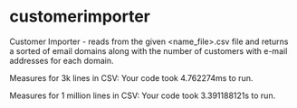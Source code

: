 # customerimporter
Customer Importer - reads from the given &lt;name_file>.csv file and returns a sorted of email domains along with the number of customers with e-mail addresses for each domain.

Measures for 3k lines in CSV:
Your code took 4.762274ms to run.

Measures for 1 million lines in CSV:
Your code took 3.391188121s to run.
